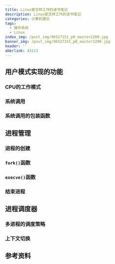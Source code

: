 ```yaml
---
title: Linux是怎样工作的读书笔记
description: Linux是怎样工作的读书笔记
categories: 计算机理论
tags:
  - 操作系统
  - Linux
index_img: /post_img/96527151_p0_master1200.jpg
banner_img: /post_img/96527151_p0_master1200.jpg
header: ''
abbrlink: 43113
---
```

## 用户模式实现的功能

### CPU的工作模式

### 系统调用

### 系统调用的包装函数

## 进程管理

### 进程的创建

### `fork()`函数

### `execve()`函数

### 结束进程

## 进程调度器

### 多进程的调度策略

### 上下文切换

## 参考资料
